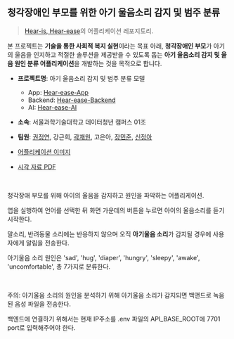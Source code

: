 ## 청각장애인 부모를 위한 아기 울음소리 감지 및 범주 분류

>[Hear-is, Hear-ease](https://github.com/Hear-is-Hear-ease/.github)의 어플리케이션 레포지토리.

본 프로젝트는 **기술을 통한 사회적 복지 실현**이라는 목표 아래, **청각장애인 부모**가 아기의 울음을 인지하고 적절한 솔루션을 제공받을 수 있도록 돕는 **아기 울음소리 감지 및 울음 원인 분류 어플리케이션**을 개발하는 것을 목적으로 합니다.

- **프로젝트명**: 아기 울음소리 감지 및 범주 분류 모델

  - App: [Hear-ease-App](https://github.com/Hear-is-Hear-ease/Hear-ease-App)
  - Backend: [Hear-ease-Backend](https://github.com/Hear-is-Hear-ease/Hear-ease-Backend)
  - AI: [Hear-ease-AI](https://github.com/Hear-is-Hear-ease/Hear-ease-AI)

- **소속**: 서울과학기술대학교 데이터청년 캠퍼스 01조
- **팀원**: [권정연](https://github.com/kyuleeee), 강근희, [곽재원](https://github.com/jaewonE), 고은아, [장민준](https://github.com/MinJunJA), [신정아](https://github.com/JeongaShin)
- [어플리케이션 이미지](https://github.com/Hear-is-Hear-ease/.github/blob/main/assets/screenshots)
- [시각 자료 PDF](https://github.com/Hear-is-Hear-ease/.github/blob/main/doc/poster.pdf)

<br>

청각장애 부모를 위해 아이의 울음을 감지하고 원인을 파악하는 어플리케이션.

앱을 실행하여 언어를 선택한 뒤 화면 가운데의 버튼을 누르면 아이의 울음소리를 듣기 시작한다.

말소리, 반려동물 소리에는 반응하지 않으며 오직 **아기울음 소리**가 감지될 경우에 사용자에게 알림을 전송한다.

아기울음 소리 원인은 'sad', 'hug', 'diaper', 'hungry', 'sleepy', 'awake', 'uncomfortable', 총 7가지로 분류한다.

<br>

주의: 아기울음 소리의 원인을 분석하기 위해 아기울음 소리가 감지되면 백앤드로 녹음된 음성 파일을 전송한다.

백엔드에 연결하기 위해서는 현재 IP주소를 .env 파일의 API_BASE_ROOT에 7701 port로 입력해주어야 한다.
